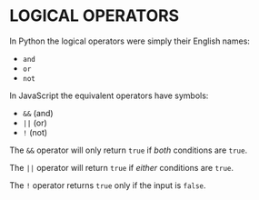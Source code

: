 # LOGICAL OPERATORS

In Python the logical operators were simply their English names:

- `and`
- `or`
- `not`

In JavaScript the equivalent operators have symbols:

- `&&` (and)
- `||` (or)
- `!` (not)

The `&&` operator will only return `true` if _both_ conditions are `true`.

The `||` operator will return `true` if _either_ conditions are `true`.

The `!` operator returns `true` only if the input is `false`.
